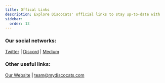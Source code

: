 ```yaml
---
title: Offical Links
description: Explore DiscoCats' official links to stay up-to-date with the latest news and updates.
sidebar:
  order: 13
---
```


### Our social networks:

[Twitter](https://x.com/mydiscocats) | [Discord](https://discord.gg/RZWntTWFrb) | [Medium](https://medium.com/@mydiscocats)

### Other useful links:

[Our Website](https://meowfi.xyz) | [team@mydiscocats.com](mailto://team@mydiscocats.com)
